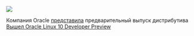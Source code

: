 <!--2025-01-27 11:46:31-->
<div class="yb">
  <div class="rss smaller1 habr"><img src="https://habrastorage.org/getpro/habr/upload_files/4fc/977/f1d/4fc977f1dc37fe46abd38f063f30a6a8.png" /><p>Компания Oracle <a href="https://blogs.oracle.com/linux/post/oracle-linux-10-developer-previewnow-available-for-download" rel="noopener noreferrer nofollow">представила</a> предварительный выпуск дистрибутива <a... <br><a class="light" href="https://habr.com/ru/news/876972/?utm_source=habrahabr&utm_medium=rss&utm_campaign=876972">Вышел Oracle Linux 10 Developer Preview</a></div>
</div>
